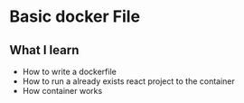 # Basic docker File
## What I learn 
- How to write a dockerfile
- How to run a already exists react project to the container
- How container works
